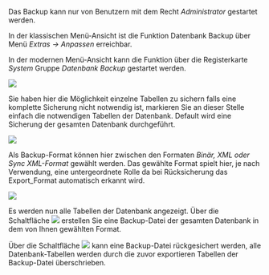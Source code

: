 Das Backup kann nur von Benutzern mit dem Recht *Administrator* gestartet werden.

In der klassischen Menü-Ansicht ist die Funktion Datenbank Backup über Menü *Extras → Anpassen* erreichbar.

In der modernen Menü-Ansicht kann die Funktion über die Registerkarte *System* Gruppe *Datenbank* *Backup* gestartet werden.

![](http://xpecto.github.io/docs/xpecto/Extras/Anpassen/Datenbank_Backup/Backup_Manue.png)

Sie haben hier die Möglichkeit einzelne Tabellen zu sichern falls eine komplette Sicherung nicht notwendig ist, markieren Sie an dieser Stelle einfach die notwendigen Tabellen der Datenbank. Default wird eine Sicherung der gesamten Datenbank durchgeführt.

![](http://xpecto.github.io/docs/xpecto/Extras/Anpassen/Datenbank_Backup/Backup_Main.png)

Als Backup-Format können hier zwischen den Formaten *Binär, XML oder Sync XML-Format* gewählt werden.
Das gewählte Format spielt hier, je nach Verwendung, eine untergeordnete Rolle da bei Rücksicherung das Export_Format automatisch erkannt wird.

![](http://xpecto.github.io/docs/xpecto/Extras/Anpassen/Datenbank_Backup/Backup_Format.png)

Es werden nun alle Tabellen der Datenbank angezeigt. Über die Schaltfläche ![](http://xpecto.github.io/docs/img/img_1442928143560.png) erstellen Sie eine Backup-Datei der gesamten Datenbank in dem von Ihnen gewählten Format.  

Über die Schaltfläche ![](http://xpecto.github.io/docs/img/img_1442928753163.png) kann eine Backup-Datei rückgesichert werden, alle Datenbank-Tabellen werden durch die zuvor exportieren Tabellen der Backup-Datei überschrieben.